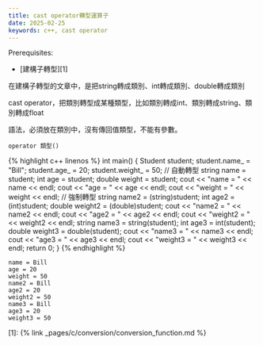 ```yaml
---
title: cast operator轉型運算子
date: 2025-02-25
keywords: c++, cast operator
---
```

Prerequisites:
- [建構子轉型][1]

在建構子轉型的文章中，是把string轉成類別、int轉成類別、double轉成類別

cast operator，把類別轉型成某種類型，比如類別轉成int、類別轉成string、類別轉成float

語法，必須放在類別中，沒有傳回值類型，不能有參數。
```
operator 類型()
```

{% highlight c++ linenos %}
int main() {
  Student student;
  student.name_ = "Bill";
  student.age_ = 20;
  student.weight_ = 50;
  // 自動轉型
  string name = student;
  int age = student;
  double weight = student;
  cout << "name = " << name << endl;
  cout << "age = " << age << endl;
  cout << "weight = " << weight << endl;
  // 強制轉型
  string name2 = (string)student;
  int age2 = (int)student;
  double weight2 = (double)student;
  cout << "name2 = " << name2 << endl;
  cout << "age2 = " << age2 << endl;
  cout << "weight2 = " << weight2 << endl;
  string name3 = string(student);
  int age3 = int(student);
  double weight3 = double(student);
  cout << "name3 = " << name3 << endl;
  cout << "age3 = " << age3 << endl;
  cout << "weight3 = " << weight3 << endl;
  return 0;
}
{% endhighlight %}

```
name = Bill
age = 20
weight = 50
name2 = Bill
age2 = 20
weight2 = 50
name3 = Bill
age3 = 20
weight3 = 50
```

[1]: {% link _pages/c/conversion/conversion_function.md %}
